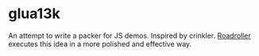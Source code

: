 # glua13k
An attempt to write a packer for JS demos. Inspired by crinkler. [Roadroller](https://github.com/lifthrasiir/roadroller) executes this idea in a more polished and effective way.
